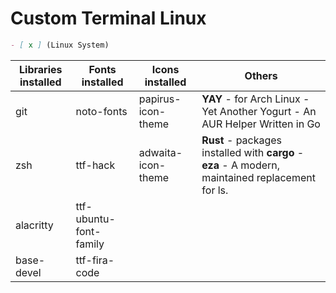 # Custom Terminal Linux
```md
- [ x ] (Linux System)
```
| Libraries installed | Fonts installed |  Icons installed | Others
| ----------- | ----------- | ----------- | ----------- |
| git | noto-fonts | papirus-icon-theme | **YAY** - for Arch Linux - Yet Another Yogurt - An AUR Helper Written in Go |
|zsh | ttf-hack | adwaita-icon-theme | **Rust** - packages installed with **cargo** - **eza** - A modern, maintained replacement for ls. |
|alacritty | ttf-ubuntu-font-family |
|base-devel | ttf-fira-code |
